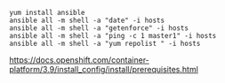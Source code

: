 ```
yum install ansible
ansible all -m shell -a "date" -i hosts
ansible all -m shell -a "getenforce" -i hosts
ansible all -m shell -a "ping -c 1 master1" -i hosts
ansible all -m shell -a "yum repolist " -i hosts
```
https://docs.openshift.com/container-platform/3.9/install_config/install/prerequisites.html

